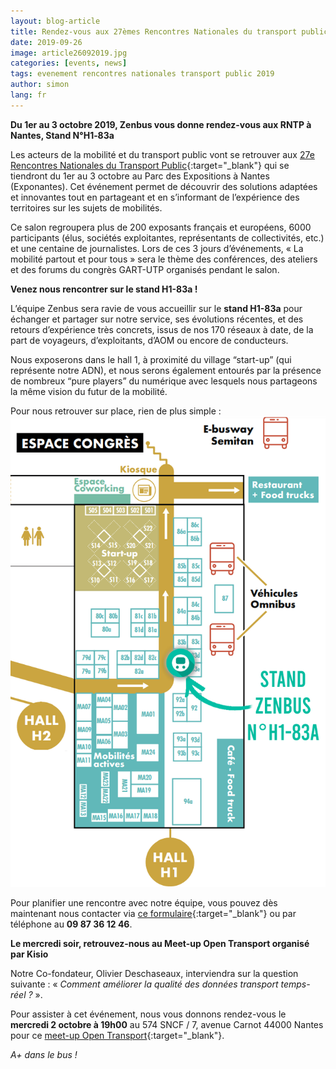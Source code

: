 ```yaml
---
layout: blog-article
title: Rendez-vous aux 27èmes Rencontres Nationales du transport public&nbsp;!
date: 2019-09-26
image: article26092019.jpg
categories: [events, news]
tags: evenement rencontres nationales transport public 2019 
author: simon
lang: fr
---
```

**Du 1er au 3 octobre 2019, Zenbus vous donne rendez-vous aux RNTP à Nantes, Stand&nbsp;N°H1&#8209;83a**

Les acteurs de la mobilité et du transport public vont se retrouver aux [27e Rencontres Nationales du Transport Public](http://www.rencontres-transport-public.fr/){:target="_blank"} qui se tiendront du 1er au 3 octobre au Parc des Expositions à Nantes (Exponantes). Cet événement permet de découvrir des solutions adaptées et innovantes tout en partageant et en s’informant de l’expérience des territoires sur les sujets de mobilités. 

Ce salon regroupera plus de 200 exposants français et européens, 6000 participants (élus, sociétés exploitantes, représentants de collectivités, etc.) et une centaine de journalistes. Lors de ces 3 jours d’événements, « La mobilité partout et pour tous » sera le thème des conférences, des ateliers et des forums du congrès GART-UTP organisés pendant le salon.

**Venez nous rencontrer sur le stand H1-83a&nbsp;!**

L’équipe Zenbus sera ravie de vous accueillir sur le **stand H1-83a** pour échanger et partager sur notre service, ses évolutions récentes, et des retours d’expérience très concrets, issus de nos 170 réseaux à date, de la part de voyageurs, d’exploitants, d’AOM ou encore de conducteurs.

Nous exposerons dans le hall 1, à proximité du village “start-up” (qui représente notre ADN), et nous serons également entourés par la présence de nombreux “pure players” du numérique avec lesquels nous partageons la même vision du futur de la mobilité. 


Pour nous retrouver sur place, rien de plus simple&nbsp;:&nbsp;
![Rencontres Nationales du Transport Public 2019](/assets/img/blog/RNTP_HALL1_STANDZENBUS.png)

Pour planifier une rencontre avec notre équipe, vous pouvez dès maintenant nous contacter via [ce formulaire](https://zenbus.fr/contact/){:target="_blank"} ou par téléphone au **09 87 36 12 46**.

**Le mercredi soir, retrouvez-nous au Meet-up Open Transport organisé par Kisio**

Notre Co-fondateur, Olivier Deschaseaux, interviendra sur la question suivante&nbsp;:&nbsp;« *Comment améliorer la qualité des données transport temps-réel&nbsp;?* ».

Pour assister à cet événement, nous vous donnons rendez-vous le **mercredi 2 octobre à 19h00** au 574 SNCF / 7, avenue Carnot 44000 Nantes pour ce [meet-up Open Transport](https://www.eventbrite.co.uk/e/meetup-open-transport-nantes-tickets-73041040719){:target="_blank"}.


*A+ dans le bus&nbsp;!*